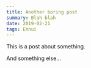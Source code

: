 ```yaml
---
title: Another boring post
summary: Blah blah
date: 2019-02-21
tags: Ennui
---
```


This is a post about something.

And something else...
